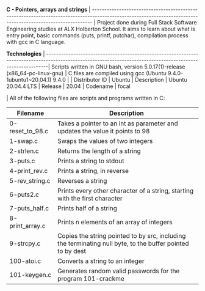 __C - Pointers, arrays and strings__ 
| ------------------------------------------------------------------------------------------------------------------------------------------------------------ |
Project done during Full Stack Software Engineering studies at ALX Holberton School. It aims to learn about what is entry point, basic commands (puts, printf, putchar), compilation process with gcc in C language.

__Technologies__
| -------------------------------------------------------------------------------------------------------------------------------------------------------------|
 Scripts written in GNU bash, version 5.0.17(1)-release (x86_64-pc-linux-gnu) 
| C files are compiled using gcc (Ubuntu 9.4.0-1ubuntu1~20.04.1) 9.4.0 |
| Distributor ID | Ubuntu
| Description    | Ubuntu 20.04.4 LTS
| Release        | 20.04
| Codename       | focal
                                                                                                                       
                                                                                                                                      
| All of the following files are scripts and programs written in C: 

| __Filename__       |   __Description__  |
| -----------------  |  ---------------------------------------------------------------------------------------------------------- 
| 0-reset_to_98.c	   |    Takes a pointer to an int as parameter and updates the value it points to 98  
|  1-swap.c	         |    Swaps the values of two integers   
| 2-strlen.c         |    Returns the length of a string                                                                                                 
| 3-puts.c	         |    Prints a string to stdout
| 4-print_rev.c	     |    Prints a string, in reverse
| 5-rev_string.c	   |    Reverses a string
| 6-puts2.c	         |    Prints every other character of a string, starting with the first character
| 7-puts_half.c	     |    Prints half of a string
| 8-print_array.c    |    Prints n elements of an array of integers
| 9-strcpy.c	       |    Copies the string pointed to by src, including the terminating null byte, to the buffer pointed to by dest
| 100-atoi.c	       |    Converts a string to an integer
| 101-keygen.c	     |    Generates random valid passwords for the program 101-crackme


